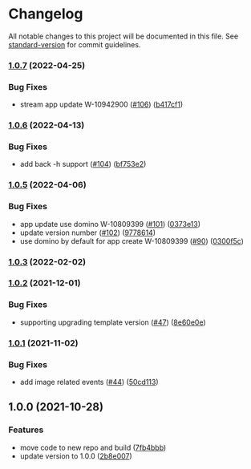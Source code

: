 # Changelog

All notable changes to this project will be documented in this file. See [standard-version](https://github.com/conventional-changelog/standard-version) for commit guidelines.

### [1.0.7](https://github.com/salesforcecli/plugin-analytics/compare/v1.0.6...v1.0.7) (2022-04-25)

### Bug Fixes

- stream app update W-10942900 ([#106](https://github.com/salesforcecli/plugin-analytics/issues/106)) ([b417cf1](https://github.com/salesforcecli/plugin-analytics/commit/b417cf17feefb649af4bee46fbff24c6b71e9b91))

### [1.0.6](https://github.com/salesforcecli/plugin-analytics/compare/v1.0.5...v1.0.6) (2022-04-13)

### Bug Fixes

- add back -h support ([#104](https://github.com/salesforcecli/plugin-analytics/issues/104)) ([bf753e2](https://github.com/salesforcecli/plugin-analytics/commit/bf753e23dad3e1337977f036a6e26c49d5684a1d))

### [1.0.5](https://github.com/salesforcecli/plugin-analytics/compare/v1.0.3...v1.0.5) (2022-04-06)

### Bug Fixes

- app update use domino W-10809399 ([#101](https://github.com/salesforcecli/plugin-analytics/issues/101)) ([0373e13](https://github.com/salesforcecli/plugin-analytics/commit/0373e13ef1bd82739216d8fa4003e2e1dd3804f0))
- update version number ([#102](https://github.com/salesforcecli/plugin-analytics/issues/102)) ([9778614](https://github.com/salesforcecli/plugin-analytics/commit/97786148e154e53cc6e021c1699b0c06382ea2cb))
- use domino by default for app create W-10809399 ([#90](https://github.com/salesforcecli/plugin-analytics/issues/90)) ([0300f5c](https://github.com/salesforcecli/plugin-analytics/commit/0300f5c20c736b302711ba566c175eef2041c3c7))

### [1.0.3](https://github.com/salesforcecli/plugin-analytics/compare/v1.0.2...v1.0.3) (2022-02-02)

### [1.0.2](https://github.com/salesforcecli/plugin-analytics/compare/v1.0.1...v1.0.2) (2021-12-01)

### Bug Fixes

- supporting upgrading template version ([#47](https://github.com/salesforcecli/plugin-analytics/issues/47)) ([8e60e0e](https://github.com/salesforcecli/plugin-analytics/commit/8e60e0eb0842b6f7d68b25609c0c52440146aebe))

### [1.0.1](https://github.com/salesforcecli/plugin-analytics/compare/v1.0.0...v1.0.1) (2021-11-02)

### Bug Fixes

- add image related events ([#44](https://github.com/salesforcecli/plugin-analytics/issues/44)) ([50cd113](https://github.com/salesforcecli/plugin-analytics/commit/50cd1138f4e4abfdb14018775948bfb428d24595))

## 1.0.0 (2021-10-28)

### Features

- move code to new repo and build ([7fb4bbb](https://github.com/salesforcecli/plugin-analytics/commit/7fb4bbb5f31d9bcf78557758916f3f5c34d3f791))
- update version to 1.0.0 ([2b8e007](https://github.com/salesforcecli/plugin-analytics/commit/2b8e007c429500db5174adc4b6bf8c4a24d17252))
